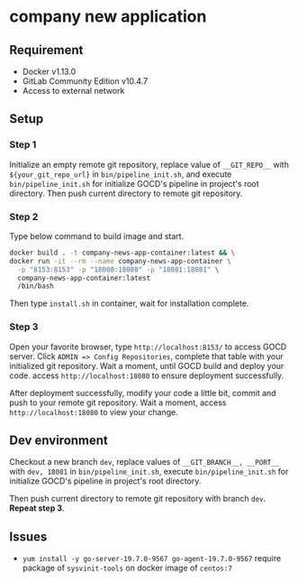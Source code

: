 # company new application

## Requirement

* Docker v1.13.0
* GitLab Community Edition v10.4.7
* Access to external network


## Setup

### Step 1
Initialize an empty remote git repository, replace value of `__GIT_REPO__` with `${your_git_repo_url}` in `bin/pipeline_init.sh`, 
and execute `bin/pipeline_init.sh` for initialize GOCD's pipeline in project's root directory.
Then push current directory to remote git repository.

### Step 2
Type below command to build image and start.

```bash
docker build . -t company-news-app-container:latest && \
docker run -it --rm --name company-news-app-container \
  -p "8153:8153" -p "18080:18080" -p "18081:18081" \
  company-news-app-container:latest
  /bin/bash
```

Then type `install.sh` in container, wait for installation complete.

### Step 3
Open your favorite browser, type `http://localhost:8153/` to access GOCD server.
Click `ADMIN => Config Repositories`, complete that table with your initialized git repository.
Wait a moment, until GOCD build and deploy your code. access `http://localhost:18080` to ensure deployment successfully. 

After deployment successfully, modify your code a little bit, commit and push to your remote git repository. 
Wait a moment, access `http://localhost:18080` to view your change.


## Dev environment
Checkout a new branch `dev`, replace values of `__GIT_BRANCH__, __PORT__` with `dev, 18081` in `bin/pipeline_init.sh`, 
execute `bin/pipeline_init.sh` for initialize GOCD's pipeline in project's root directory.   

Then push current directory to remote git repository with branch `dev`.   
**Repeat step 3**.


## Issues
* `yum install -y go-server-19.7.0-9567 go-agent-19.7.0-9567` require package of `sysvinit-tools` on docker image of `centos:7` 
